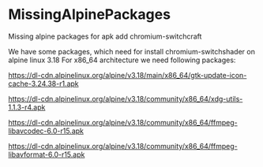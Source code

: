 # MissingAlpinePackages
Missing alpine packages for apk add chromium-switchcraft

We have some packages, which need for install chromium-switchshader on alpine linux 3.18
For x86_64 architecture we need following packages:

https://dl-cdn.alpinelinux.org/alpine/v3.18/main/x86_64/gtk-update-icon-cache-3.24.38-r1.apk

https://dl-cdn.alpinelinux.org/alpine/v3.18/community/x86_64/xdg-utils-1.1.3-r4.apk

https://dl-cdn.alpinelinux.org/alpine/v3.18/community/x86_64/ffmpeg-libavcodec-6.0-r15.apk

https://dl-cdn.alpinelinux.org/alpine/v3.18/community/x86_64/ffmpeg-libavformat-6.0-r15.apk

